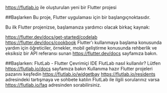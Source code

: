 https://flutlab.io ile oluşturulan yeni bir Flutter projesi

##Başlarken
Bu proje, Flutter uygulaması için bir başlangıç ​​noktasıdır.

Bu ilk Flutter projenizse, başlamanıza yardımcı olacak birkaç kaynak:

https://flutter.dev/docs/get-started/codelab
https://flutter.dev/docs/cookbook
Flutter'ı kullanmaya başlama konusunda yardım için öğreticiler, örnekler, mobil geliştirme konusunda rehberlik ve eksiksiz bir API referansı sunan https://flutter.dev/docs sayfamıza bakın.

##Başlarken: FlutLab - Flutter Çevrimiçi IDE
FlutLab nasıl kullanılır? Lütfen https://flutlab.io/docs sayfamıza bakın
Kullanıma hazır Flutter projeleri pazarını keşfedin https://flutlab.io/widgetbay
https://flutlab.io/residents adresindeki tartışmaya ve sohbete katılın
FlutLab ile ilgili sorularınız varsa https://flutlab.io/faq adresinden sorabilirsiniz.
